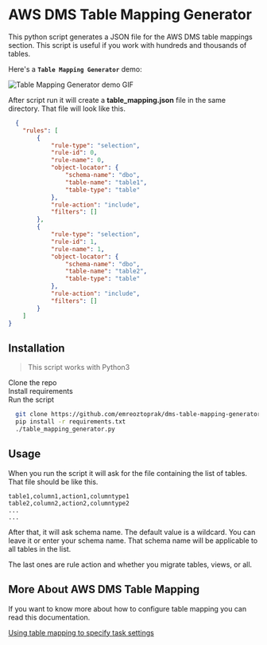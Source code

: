 
# AWS DMS Table Mapping Generator

This python script generates a JSON file for the AWS DMS table mappings section. This script is useful if you work with hundreds and thousands of tables.

Here's a **`Table Mapping Generator`** demo:

![Table Mapping Generator demo GIF](img/table_mapping_generator.gif)

After script run it will create a **table_mapping.json** file in the same directory. That file will look like this.

```json
  {
    "rules": [
        {
            "rule-type": "selection",
            "rule-id": 0,
            "rule-name": 0,
            "object-locator": {
                "schema-name": "dbo",
                "table-name": "table1",
                "table-type": "table"
            },
            "rule-action": "include",
            "filters": []
        },
        {
            "rule-type": "selection",
            "rule-id": 1,
            "rule-name": 1,
            "object-locator": {
                "schema-name": "dbo",
                "table-name": "table2",
                "table-type": "table"
            },
            "rule-action": "include",
            "filters": []
        }
    ]
}
```


## Installation

> This script works with Python3

Clone the repo \
Install requirements \
Run the script

```bash
  git clone https://github.com/emreoztoprak/dms-table-mapping-generator.git
  pip install -r requirements.txt
  ./table_mapping_generator.py
```
    


## Usage

When you run the script it will ask for the file containing the list of tables. That file should be like this.

```
table1,column1,action1,columntype1
table2,column2,action2,columntype2
...
...
```

After that, it will ask schema name. The default value is a wildcard. You can leave it or enter your schema name. That schema name will be applicable to all tables in the list. 

The last ones are rule action and whether you migrate tables, views, or all.


## More About AWS DMS Table Mapping

If you want to know more about how to configure table mapping you can read this documentation.

[Using table mapping to specify task settings](https://docs.aws.amazon.com/dms/latest/userguide/CHAP_Tasks.CustomizingTasks.TableMapping.html)


